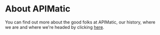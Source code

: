 # About APIMatic

You can find out more about the good folks at APIMatic, our history, where we are and where we're headed by clicking [here](https://www.apimatic.io/about/).  
